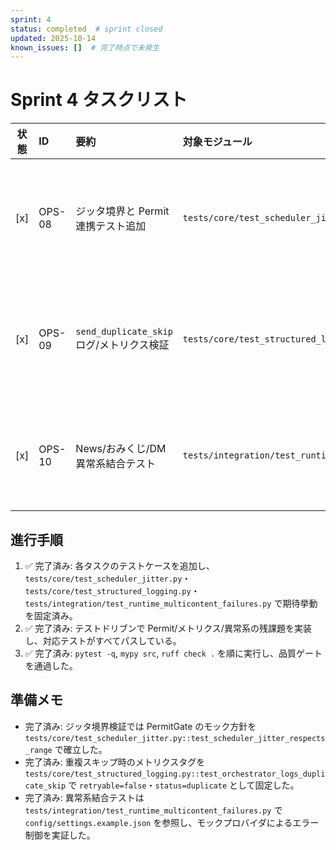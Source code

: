 ```yaml
---
sprint: 4
status: completed  # sprint closed
updated: 2025-10-14
known_issues: []  # 完了時点で未発生
---
```


# Sprint 4 タスクリスト

| 状態 | ID | 要約 | 対象モジュール | 完了条件 | 備考 | 先行着手テスト |
|:----:|:---|:-----|:---------------|:---------|:-----|:----------------|
| [x] | OPS-08 | ジッタ境界と Permit 連携テスト追加 | `tests/core/test_scheduler_jitter.py` | ジッタの最小/最大遅延と Permit 判定の相互作用をカバーするテストを先に追加し、必要なら `Scheduler.next_slot` の境界処理を補強する。 | テスト結果: ✅ `pytest tests/core/test_scheduler_jitter.py -q` | `pytest tests/core/test_scheduler_jitter.py -q` |
| [x] | OPS-09 | `send_duplicate_skip` ログ/メトリクス検証 | `tests/core/test_structured_logging.py` | Orchestrator の重複スキップ経路で構造化ログとメトリクスタグが一致することをテストから固定し、必要なログ/メトリクス更新を実装する。 | テスト結果: ✅ `pytest tests/core/test_structured_logging.py -q` | `pytest tests/core/test_structured_logging.py -q` |
| [x] | OPS-10 | News/おみくじ/DM 異常系結合テスト | `tests/integration/test_runtime_multicontent_failures.py` | Permit 拒否・クールダウン解除後再送・プロバイダ失敗時のリカバリを再現する結合テストを追加し、必要に応じて実装を調整する。 | テスト結果: ✅ `pytest tests/integration/test_runtime_multicontent_failures.py -q` | `pytest tests/integration/test_runtime_multicontent_failures.py -q` |

## 進行手順
1. ✅ 完了済み: 各タスクのテストケースを追加し、`tests/core/test_scheduler_jitter.py`・`tests/core/test_structured_logging.py`・`tests/integration/test_runtime_multicontent_failures.py` で期待挙動を固定済み。
2. ✅ 完了済み: テストドリブンで Permit/メトリクス/異常系の残課題を実装し、対応テストがすべてパスしている。
3. ✅ 完了済み: `pytest -q`, `mypy src`, `ruff check .` を順に実行し、品質ゲートを通過した。

## 準備メモ
- 完了済み: ジッタ境界検証では PermitGate のモック方針を `tests/core/test_scheduler_jitter.py::test_scheduler_jitter_respects_range` で確立した。
- 完了済み: 重複スキップ時のメトリクスタグを `tests/core/test_structured_logging.py::test_orchestrator_logs_duplicate_skip` で `retryable=false`・`status=duplicate` として固定した。
- 完了済み: 異常系結合テストは `tests/integration/test_runtime_multicontent_failures.py` で `config/settings.example.json` を参照し、モックプロバイダによるエラー制御を実証した。

